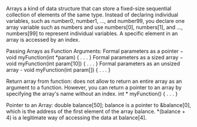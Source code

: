 Arrays a kind of data structure that can store a fixed-size sequential collection of elements of the same type.
Instead of declaring individual variables, such as number0, number1, ..., and number99, you declare one array variable such as numbers and use numbers[0], numbers[1], and ..., numbers[99] to represent individual variables. A specific element in an array is accessed by an index.

Passing Arrays as Function Arguments:
Formal parameters as a pointer −
    void myFunction(int *param) {
       .
       .
       .
    }
Formal parameters as a sized array −
    void myFunction(int param[10]) {
       .
       .
       .
    }
Formal parameters as an unsized array - 
    void myFunction(int param[]) {
       .
       .
       .
    }

Return array from function:
does not allow to return an entire array as an argument to a function. However, you can return a pointer to an array by specifying the array's name without an index.
int * myFunction() {
   .
   .
   .
}

Pointer to an Array:
double balance[50];
balance is a pointer to &balance[0], which is the address of the first element of the array balance.
*(balance + 4) is a legitimate way of accessing the data at balance[4].